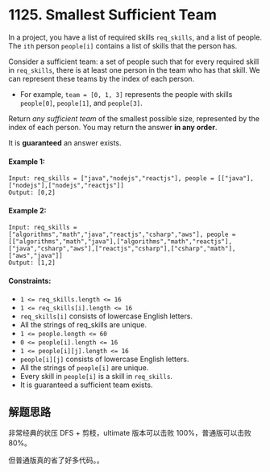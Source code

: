 # 1125. Smallest Sufficient Team

In a project, you have a list of required skills `req_skills`, and a list of people. The `ith` person `people[i]` contains a list of skills that the person has.

Consider a sufficient team: a set of people such that for every required skill in `req_skills`, there is at least one person in the team who has that skill. We can represent these teams by the index of each person.

+ For example, `team = [0, 1, 3]` represents the people with skills `people[0]`, `people[1]`, and `people[3]`.

Return *any sufficient team* of the smallest possible size, represented by the index of each person. You may return the answer **in any order**.

It is **guaranteed** an answer exists.

#### Example 1:

```
Input: req_skills = ["java","nodejs","reactjs"], people = [["java"],["nodejs"],["nodejs","reactjs"]]
Output: [0,2]
```

#### Example 2:

```
Input: req_skills = ["algorithms","math","java","reactjs","csharp","aws"], people = [["algorithms","math","java"],["algorithms","math","reactjs"],["java","csharp","aws"],["reactjs","csharp"],["csharp","math"],["aws","java"]]
Output: [1,2]
``` 

#### Constraints:

+ `1 <= req_skills.length <= 16`
+ `1 <= req_skills[i].length <= 16`
+ `req_skills[i]` consists of lowercase English letters.
+ All the strings of req_skills are unique.
+ `1 <= people.length <= 60`
+ `0 <= people[i].length <= 16`
+ `1 <= people[i][j].length <= 16`
+ `people[i][j]` consists of lowercase English letters.
+ All the strings of `people[i]` are unique.
+ Every skill in `people[i]` is a skill in `req_skills`.
+ It is guaranteed a sufficient team exists.

## 解题思路

非常经典的状压 DFS + 剪枝，ultimate 版本可以击败 100%，普通版可以击败 80%。

但普通版真的省了好多代码。。
